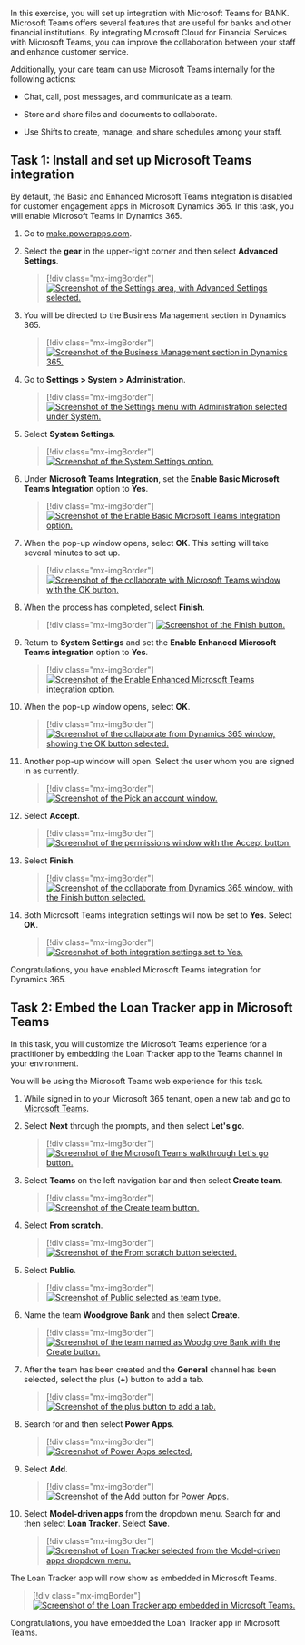 In this exercise, you will set up integration with Microsoft Teams for BANK. Microsoft Teams offers several features that are useful for banks and other financial institutions. By integrating Microsoft Cloud for Financial Services with Microsoft Teams, you can improve the collaboration between your staff and enhance customer service.

Additionally, your care team can use Microsoft Teams internally for the following actions:

-   Chat, call, post messages, and communicate as a team.

-   Store and share files and documents to collaborate.

-   Use Shifts to create, manage, and share schedules among your staff.

## Task 1: Install and set up Microsoft Teams integration

By default, the Basic and Enhanced Microsoft Teams integration is disabled for customer engagement apps in Microsoft Dynamics 365. In this task, you will enable Microsoft Teams in Dynamics 365.

1.  Go to [make.powerapps.com](https://make.powerapps.com/?azure-portal=true).

1.  Select the **gear** in the upper-right corner and then select **Advanced Settings**.

	> [!div class="mx-imgBorder"]
	> [![Screenshot of the Settings area, with Advanced Settings selected.](../media/advanced-settings.png)](../media/advanced-settings.png#lightbox)

1.  You will be directed to the Business Management section in Dynamics 365.

	> [!div class="mx-imgBorder"]
	> [![Screenshot of the Business Management section in Dynamics 365.](../media/business-management.png)](../media/business-management.png#lightbox)

1.  Go to **Settings > System > Administration**.

	> [!div class="mx-imgBorder"]
	> [![Screenshot of the Settings menu with Administration selected under System.](../media/administration.png)](../media/administration.png#lightbox)

1.  Select **System Settings**.

	> [!div class="mx-imgBorder"]
	> [![Screenshot of the System Settings option.](../media/system-settings.png)](../media/system-settings.png#lightbox)

1.  Under **Microsoft Teams Integration**, set the **Enable Basic Microsoft Teams Integration** option to **Yes**.

	> [!div class="mx-imgBorder"]
	> [![Screenshot of the Enable Basic Microsoft Teams Integration option.](../media/enable-basic.png)](../media/enable-basic.png#lightbox)

1.  When the pop-up window opens, select **OK**. This setting will take several minutes to set up. 

	> [!div class="mx-imgBorder"]
	> [![Screenshot of the collaborate with Microsoft Teams window with the OK button.](../media/collaborate.png)](../media/collaborate.png#lightbox)

1.  When the process has completed, select **Finish**.

	> [!div class="mx-imgBorder"]
	> [![Screenshot of the Finish button.](../media/finish.png)](../media/finish.png#lightbox)

1.  Return to **System Settings** and set the **Enable Enhanced Microsoft Teams integration** option to **Yes**.

	> [!div class="mx-imgBorder"]
	> [![Screenshot of the Enable Enhanced Microsoft Teams integration option.](../media/enable-enhanced.png)](../media/enable-enhanced.png#lightbox)

1. When the pop-up window opens, select **OK**.

	> [!div class="mx-imgBorder"]
	> [![Screenshot of the collaborate from Dynamics 365 window, showing the OK button selected.](../media/collaborate-button.png)](../media/collaborate-button.png#lightbox)

1. Another pop-up window will open. Select the user whom you are signed in as currently.

	> [!div class="mx-imgBorder"]
	> [![Screenshot of the Pick an account window.](../media/user.png)](../media/user.png#lightbox)

1. Select **Accept**.

	> [!div class="mx-imgBorder"]
	> [![Screenshot of the permissions window with the Accept button.](../media/permissions.png)](../media/permissions.png#lightbox)

1. Select **Finish**.

	> [!div class="mx-imgBorder"]
	> [![Screenshot of the collaborate from Dynamics 365 window, with the Finish button selected.](../media/collaborate-finish.png)](../media/collaborate-finish.png#lightbox)

1. Both Microsoft Teams integration settings will now be set to **Yes**. Select **OK**.

	> [!div class="mx-imgBorder"]
	> [![Screenshot of both integration settings set to Yes.](../media/integration-settings.png)](../media/integration-settings.png#lightbox)

Congratulations, you have enabled Microsoft Teams integration for Dynamics 365.

## Task 2: Embed the Loan Tracker app in Microsoft Teams

In this task, you will customize the Microsoft Teams experience for a practitioner by embedding the Loan Tracker app to the Teams channel in your environment.

You will be using the Microsoft Teams web experience for this task.

1.  While signed in to your Microsoft 365 tenant, open a new tab and go to [Microsoft Teams](https://teams.microsoft.com/?azure-portal=true).

1.  Select **Next** through the prompts, and then select **Let's go**.

	> [!div class="mx-imgBorder"]
	> [![Screenshot of the Microsoft Teams walkthrough Let's go button.](../media/teams-start.png)](../media/teams-start.png#lightbox)

1.  Select **Teams** on the left navigation bar and then select **Create team**.

	> [!div class="mx-imgBorder"]
	> [![Screenshot of the Create team button.](../media/create-team.png)](../media/create-team.png#lightbox)

1.  Select **From scratch**.

	> [!div class="mx-imgBorder"]
	> [![Screenshot of the From scratch button selected.](../media/scratch.png)](../media/scratch.png#lightbox)

1.  Select **Public**.

	> [!div class="mx-imgBorder"]
	> [![Screenshot of Public selected as team type.](../media/public.png)](../media/public.png#lightbox)

1.  Name the team **Woodgrove Bank** and then select **Create**.

	> [!div class="mx-imgBorder"]
	> [![Screenshot of the team named as Woodgrove Bank with the Create button.](../media/team-name.png)](../media/team-name.png#lightbox)

1.  After the team has been created and the **General** channel has been selected, select the plus (**+**) button to add a tab.

	> [!div class="mx-imgBorder"]
	> [![Screenshot of the plus button to add a tab.](../media/plus-button.png)](../media/plus-button.png#lightbox)

1.  Search for and then select **Power Apps**.

	> [!div class="mx-imgBorder"]
	> [![Screenshot of Power Apps selected.](../media/power-apps.png)](../media/power-apps.png#lightbox)

1.  Select **Add**.

	> [!div class="mx-imgBorder"]
	> [![Screenshot of the Add button for Power Apps.](../media/add.png)](../media/add.png#lightbox)

1. Select **Model-driven apps** from the dropdown menu. Search for and then select **Loan Tracker**. Select **Save**.

	> [!div class="mx-imgBorder"]
	> [![Screenshot of Loan Tracker selected from the Model-driven apps dropdown menu.](../media/loan-tracker.png)](../media/loan-tracker.png#lightbox)

The Loan Tracker app will now show as embedded in Microsoft Teams.

  > [!div class="mx-imgBorder"]
  > [![Screenshot of the Loan Tracker app embedded in Microsoft Teams.](../media/loan-tracker-embedded.png)](../media/loan-tracker-embedded.png#lightbox)

Congratulations, you have embedded the Loan Tracker app in Microsoft Teams.
